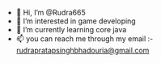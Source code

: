 - 👋 Hi, I’m @Rudra665
- 👀 I’m interested in game developing
- 🌱 I’m currently learning core java
- 📫 you can reach me through my email :- rudrapratapsinghbhadouria@gmail.com 
<!---
Rudra665/Rudra665 is a ✨ special ✨ repository because its `README.md` (this file) appears on your GitHub profile.
You can click the Preview link to take a look at your changes.
--->
